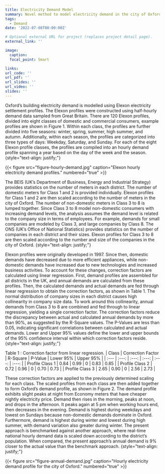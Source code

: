 ```yaml
---
title: Electricity Demand Model
summary: Novel method to model electricity demand in the city of Oxford.
tags:
  - Demand
date: '2022-07-08T00:00:00Z'

# Optional external URL for project (replaces project detail page).
external_link: ''

image:
  caption: 
  focal_point: Smart

links:
url_code: ''
url_pdf: ''
url_slides: ''
url_video: ''
slides: ''
---
```


Oxford’s building electricity demand is modelled using Elexon electricity settlement profiles. The Elexon profiles were constructed using half-hourly demand data sampled from Great Britain. There are 120 Elexon profiles, divided into eight classes of domestic and commercial consumers, example profiles are shown in Figure 1. Within each class, the profiles are further divided into five seasons: winter, spring, summer, high summer, and autumn. Additionally, within each season, the profiles are categorized into three types of days: Weekday, Saturday, and Sunday. For each of the eight Elexon profile classes, the profiles are compiled into an hourly demand profile spanning a year based on the day of the week and the season.
{style="text-align: justify;"}

{{< figure src="figure-hourly-demand.jpg" caption="Elexon hourly electricity demand profiles." numbered="true" >}}

The BEIS (UK’s Department of Business, Energy and Industrial Strategy) provides statistics on the number of meters in each district. The number of domestic meters for Class 1 and 2 is provided individually. Elexon profiles for Class 1 and 2 are then scaled according to the number of meters in the city of Oxford. The number of non-domestic meters in Class 3 to 8 is lumped together. Since Class 3 to 8 model non-domestic consumers with increasing demand levels, the analysis assumes the demand level is related to the company size in terms of employees. For example, demands for small companies are modeled by Class 3, and large companies by Class 8. The ONS (UK’s Office of National Statistics) provides statistics on the number of companies in each district and their sizes. Elexon profiles for Class 3 to 8 are then scaled according to the number and size of the companies in the city of Oxford.
{style="text-align: justify;"}

Elexon profiles were originally developed in 1997. Since then, domestic demands have decreased due to more efficient appliances, while non-domestic demands have increased due to new technologies and increased business activities. To account for these changes, correction factors are calculated using linear regression. First, demand profiles are assembled for all districts in the UK, and annual demands are calculated from these profiles. Then, the calculated demands and actual demands are fed through linear regression to obtain the correction factors, as shown in Table 1. The normal distribution of company sizes in each district causes high collinearity in company size data. To work around this collinearity, annual demands from Class 3 to 8 are combined and fed through to linear regression, yielding a single correction factor. The correction factors reduce the discrepancy between actual and calculated annual demands by more than 90\%, as suggested by the R-Square values. The P-Values are less than 0.05, indicating significant correlations between calculated and actual demands. Lower and Upper 95% values define the lower and upper bounds of the 95% confidence interval within which correction factors reside.
{style="text-align: justify;"}

Table 1 : Correction factor from linear regression.
| Class | Correction Factor | R-Square | P-Value | Lower 95% | Upper 95% |
| :--- | :---: | :---: | :---: | :---: |  :---: |
| Profile Class 1 | 0.84 | 0.99 | 0 | 0.83 | 0.85 | 
| Profile Class 2 | 0.72 | 0.96 | 0 | 0.70 | 0.73 | 
| Profile Class 3 | 2.65 | 0.90 | 0 | 2.56 | 2.73 | 


These correction factors are applied to the previously determined scaling for each class. The scaled profiles from each class are then added together to form Oxford’s demand profile, as shown in Figure 2. The demand profile exhibits slight peaks at night from Economy meters that have cheaper nightly electricity price. Demand then rises in the morning, peaks at noon, and drops in the afternoon. It peaks again at 5 pm when working hours end, then decreases in the evening. Demand is highest during weekdays and lowest on Sundays because non-domestic demands dominate in Oxford. Furthermore, demand is highest during winter and lowest during high summer, with demand variation also greater during winter. The present approach is benchmarked against another approach, where real-time national hourly demand data is scaled down according to the district’s population. When compared, the present approach’s annual demand is 9% closer to the actual value than the benchmark approach.
{style="text-align: justify;"}

{{< figure src="figure-annual-demand.jpg" caption="Hourly electricity demand profile for the city of Oxford." numbered="true" >}}
